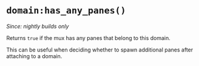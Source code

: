 # `domain:has_any_panes()`

*Since: nightly builds only*

Returns `true` if the mux has any panes that belong to this domain.

This can be useful when deciding whether to spawn additional panes after
attaching to a domain.


